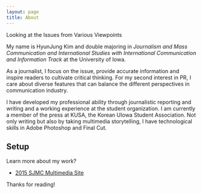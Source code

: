 ```yaml
---
layout: page
title: About
---
```


<p class="message">
  Looking at the Issues from Various Viewpoints
</p>

My name is HyunJung Kim and double majoring in *Journalism and Mass Communication and International Studies with International Communication and Information Track* at the University of Iowa.

As a journalist, I focus on the issue, provide accurate information and inspire readers to cultivate critical thinking. For my second interest in PR, I care about diverse features that can balance the different perspectives in communication industry.

I have developed my professional ability through journalistic reporting and writing and a working experience at the student organization. I am currently a member of the press at KUSA, the Korean UIowa Student Association. Not only writing but also by taking multimedia storytelling, I have technological skills in Adobe Photoshop and Final Cut. 


## Setup

Learn more about my work?
* [2015 SJMC Multimedia Site](https://multimedia.jmc.uiowa.edu/hkim60/)


Thanks for reading!
